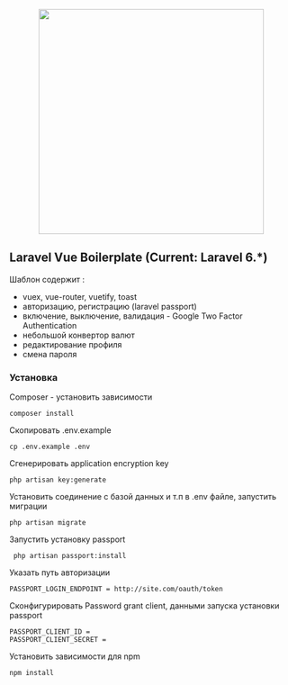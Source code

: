 <p align="center"><img src="https://res.cloudinary.com/dtfbvvkyp/image/upload/v1566331377/laravel-logolockup-cmyk-red.svg" width="400"></p>

## Laravel Vue Boilerplate (Current: Laravel 6.*)


Шаблон содержит :
 - vuex, vue-router, vuetify, toast
 - авторизацию, регистрацию (laravel passport)
 - включение, выключение, валидация - Google Two Factor Authentication
 - небольшой конвертор валют
 - редактирование профиля
 - смена пароля

### Установка

Composer - установить зависимости
```shell script
composer install
```

Скопировать .env.example
```shell script
cp .env.example .env
```

Сгенерировать application encryption key
```shell script
php artisan key:generate
```
Установить соединение с базой данных и т.п в .env файле, запустить миграции
```shell script
php artisan migrate
```

Запустить установку passport
```shell script
 php artisan passport:install
```
Указать путь авторизации
```dotenv
PASSPORT_LOGIN_ENDPOINT = http://site.com/oauth/token 
```

Сконфигурировать Password grant client,
данными запуска установки passport
```dotenv
PASSPORT_CLIENT_ID = 
PASSPORT_CLIENT_SECRET = 
```

Установить зависимости для npm
```shell script
npm install
```



